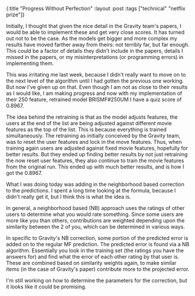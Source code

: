 {:title "Progress Without Perfection"
 :layout :post
 :tags ["technical" "netflix prize"]}

Initially, I thought that given the nice detail in the Gravity team's papers, I would be able to implement these and get very close scores. It has turned out not to be the case. As the models get bigger and more complex my results have moved farther away from theirs: not terribly far, but far enough. This could be a factor of details they didn't include in the papers, details I missed in the papers, or my misinterpretations (or programming errors) in implementing them.

This was irritating me last week, because I didn't really want to move on to the next level of the algorithm until I had gotten the previous one working. But now I've given up on that. Even though I am not as close to their results as I would like, I am making progress and now with my implementation of their 250 feature, retrained model BRISMF#250UM I have a quiz score of 0.8967.

The idea behind the retraining is that as the model adjusts features, the users at the end of the list are being adjusted against different movie features as the top of the list. This is because everything is trained simultaneously. The retraining as initially conceived by the Gravity team, was to reset the user features and lock in the move features. Thus, when training again users are adjusted against fixed movie features, hopefully for better results. But they ended up finding better results by not just retraining the now reset user features, they also continue to train the movie features from the original run. This ended up with much better results, and is how I got the 0.8967.

What I was doing today was adding in the neighborhood based correction to the predictions. I spent a long time looking at the formula, because I didn't really get it, but I think this is what the idea is.

In general, a neighborhood based (NB) approach uses the ratings of other users to determine what you would rate something. Since some users are more like you than others, contributions are weighted depending upon the similarity between the 2 of you, which can be determined in various ways.

In specific to Gravity's NB correction, some portion of the predicted error is added on to the regular MF prediction. The predicted error is found via a NB algorithm. Essentially you look in the training set (the ratings you have the answers for) and find what the error of each other rating by that user is. These are combined based on similarity weights again, to make similar items (in the case of Gravity's paper) contribute more to the projected error.

I'm still working on how to determine the parameters for the correction, but it looks like it could be promising.

